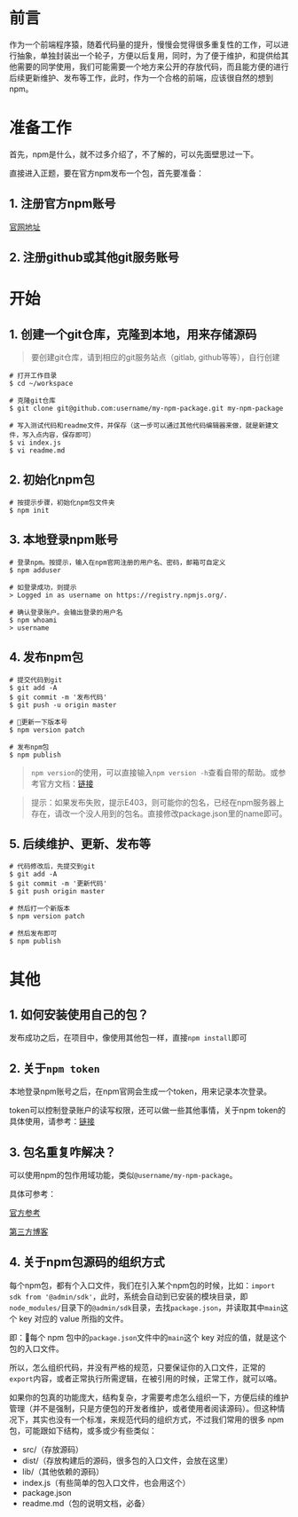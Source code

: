 # 前言
作为一个前端程序猿，随着代码量的提升，慢慢会觉得很多重复性的工作，可以进行抽象，单独封装出一个轮子，方便以后复用，同时，为了便于维护，和提供给其他需要的同学使用，我们可能需要一个地方来公开的存放代码，而且能方便的进行后续更新维护、发布等工作，此时，作为一个合格的前端，应该很自然的想到npm。

# 准备工作
首先，npm是什么，就不过多介绍了，不了解的，可以先面壁思过一下。

直接进入正题，要在官方npm发布一个包，首先要准备：

## 1. 注册官方npm账号
[官网地址](www.npmjs.com)
## 2. 注册github或其他git服务账号

# 开始
## 1. 创建一个git仓库，克隆到本地，用来存储源码
> 要创建git仓库，请到相应的git服务站点（gitlab, github等等），自行创建
```shell
# 打开工作目录
$ cd ~/workspace

# 克隆git仓库
$ git clone git@github.com:username/my-npm-package.git my-npm-package

# 写入测试代码和readme文件，并保存（这一步可以通过其他代码编辑器来做，就是新建文件，写入点内容，保存即可）
$ vi index.js
$ vi readme.md
```

## 2. 初始化npm包
```shell
# 按提示步骤，初始化npm包文件夹
$ npm init
```
## 3. 本地登录npm账号
```shell
# 登录npm。按提示，输入在npm官网注册的用户名、密码，邮箱可自定义
$ npm adduser

# 如登录成功，则提示
> Logged in as username on https://registry.npmjs.org/.

# 确认登录账户。会输出登录的用户名
$ npm whoami
> username
```

## 4. 发布npm包
```shell
# 提交代码到git
$ git add -A
$ git commit -m '发布代码'
$ git push -u origin master

# 更新一下版本号
$ npm version patch

# 发布npm包
$ npm publish
```
> `npm version`的使用，可以直接输入`npm version -h`查看自带的帮助。或参考官方文档：[链接](https://docs.npmjs.com/cli/version)

> 提示：如果发布失败，提示E403，则可能你的包名，已经在npm服务器上存在，请改一个没人用到的包名。直接修改package.json里的name即可。

## 5. 后续维护、更新、发布等
```
# 代码修改后，先提交到git
$ git add -A
$ git commit -m '更新代码'
$ git push origin master

# 然后打一个新版本
$ npm version patch

# 然后发布即可
$ npm publish
```

# 其他
## 1. 如何安装使用自己的包？
发布成功之后，在项目中，像使用其他包一样，直接`npm install`即可

## 2. 关于`npm token`
本地登录npm账号之后，在npm官网会生成一个token，用来记录本次登录。

token可以控制登录账户的读写权限，还可以做一些其他事情，关于npm token的具体使用，请参考：[链接](https://docs.npmjs.com/cli/token)

## 3. 包名重复咋解决？
可以使用npm的包作用域功能，类似`@username/my-npm-package`。

具体可参考：

[官方参考](https://docs.npmjs.com/misc/scope)

[第三方博客](http://huang-x-h.github.io/2016/06/09/using-npm-scoped-package/)

## 4. 关于npm包源码的组织方式
每个npm包，都有个入口文件，我们在引入某个npm包的时候，比如：`import sdk from '@admin/sdk'`，此时，系统会自动到已安装的模块目录，即`node_modules/`目录下的`@admin/sdk`目录，去找`package.json`，并读取其中`main`这个 key 对应的 value 所指的文件。

即：每个 npm 包中的`package.json`文件中的`main`这个 key 对应的值，就是这个包的入口文件。

所以，怎么组织代码，并没有严格的规范，只要保证你的入口文件，正常的`export`内容，或者正常执行所需逻辑，在被引用的时候，正常工作，就可以咯。

如果你的包真的功能庞大，结构复杂，才需要考虑怎么组织一下，方便后续的维护管理（并不是强制，只是方便包的开发者维护，或者使用者阅读源码）。但这种情况下，其实也没有一个标准，来规范代码的组织方式，不过我们常用的很多 npm 包，可能跟如下结构，或多或少有些类似：
- src/（存放源码）
- dist/（存放构建后的源码，很多包的入口文件，会放在这里）
- lib/（其他依赖的源码）
- index.js（有些简单的包入口文件，也会用这个）
- package.json
- readme.md（包的说明文档，必备）